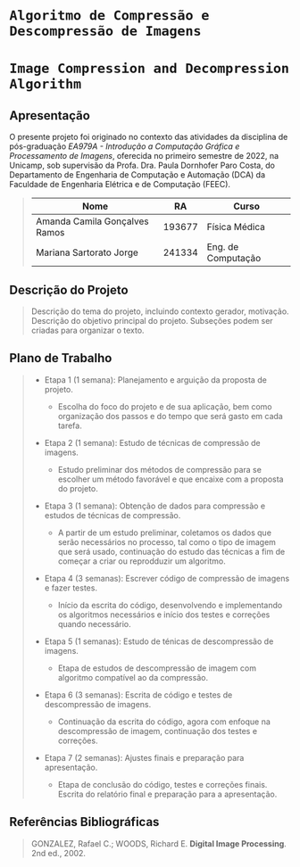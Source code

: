 # `Algoritmo de Compressão e Descompressão de Imagens`
# `Image Compression and Decompression Algorithm`

## Apresentação

O presente projeto foi originado no contexto das atividades da disciplina de pós-graduação *EA979A - Introdução a Computação Gráfica e Processamento de Imagens*, 
oferecida no primeiro semestre de 2022, na Unicamp, sob supervisão da Profa. Dra. Paula Dornhofer Paro Costa, do Departamento de Engenharia de Computação e Automação (DCA) da Faculdade de Engenharia Elétrica e de Computação (FEEC).

> |Nome  | RA | Curso|
> |--|--|--|
> | Amanda Camila Gonçalves Ramos  | 193677  | Física Médica|
> | Mariana Sartorato Jorge  | 241334  | Eng. de Computação|


## Descrição do Projeto
> Descrição do tema do projeto, incluindo contexto gerador, motivação.
> Descrição do objetivo principal do projeto.
> Subseções podem ser criadas para organizar o texto.

## Plano de Trabalho
> * Etapa 1 (1 semana): Planejamento e arguição da proposta de projeto. 
>     
>     - Escolha do foco do projeto e de sua aplicação, bem como organização dos passos e do tempo que será gasto em cada tarefa.
> * Etapa 2 (1 semana): Estudo de técnicas de compressão de imagens.
>     
>     - Estudo preliminar dos métodos de compressão para se escolher um método favorável e que encaixe com a proposta do projeto.
> * Etapa 3 (1 semana): Obtenção de dados para compressão e estudos de técnicas de compressão.
>     
>     - A partir de um estudo preliminar, coletamos os dados que serão necessários no processo, tal como o tipo de imagem que será usado, continuação do estudo das técnicas a fim de começar a criar ou reprodduzir um algoritmo.
> * Etapa 4 (3 semanas): Escrever código de compressão de imagens e fazer testes.
>     
>     - Início da escrita do código, desenvolvendo e implementando os algoritmos necessários e início dos testes e correções quando necessário.
> * Etapa 5 (1 semanas): Estudo de ténicas de descompressão de imagens.
>     
>     - Etapa de estudos de descompressão de imagem com algoritmo compatível ao da compressão.
> * Etapa 6 (3 semanas): Escrita de código e testes de descompressão de imagens.
>     
>     - Continuação da escrita do código, agora com enfoque na descompressão de imagem, continuação dos testes e correções. 
> * Etapa 7 (2 semanas): Ajustes finais e preparação para apresentação.
>     
>     - Etapa de conclusão do código, testes e correções finais. Escrita do relatório final e preparação para a apresentação.
> 
## Referências Bibliográficas
> GONZALEZ, Rafael C.; WOODS, Richard E. **Digital Image Processing**. 2nd ed., 2002.
> 
